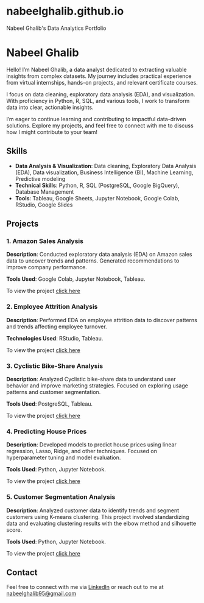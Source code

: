 # nabeelghalib.github.io
Nabeel Ghalib's Data Analytics Portfolio


# Nabeel Ghalib

Hello! I’m Nabeel Ghalib, a data analyst dedicated to extracting valuable insights from complex datasets. My journey includes practical experience from virtual internships, hands-on projects, and relevant certificate courses.

I focus on data cleaning, exploratory data analysis (EDA), and visualization. With proficiency in Python, R, SQL, and various tools, I work to transform data into clear, actionable insights.

I’m eager to continue learning and contributing to impactful data-driven solutions. Explore my projects, and feel free to connect with me to discuss how I might contribute to your team!

## Skills

- **Data Analysis & Visualization**: Data cleaning, Exploratory Data Analysis (EDA), Data visualization, Business Intelligence (BI), Machine Learning, Predictive modeling
- **Technical Skills**: Python, R, SQL (PostgreSQL, Google BigQuery), Database Management
- **Tools**: Tableau, Google Sheets, Jupyter Notebook, Google Colab, RStudio, Google Slides

## Projects

### 1. Amazon Sales Analysis

**Description**: Conducted exploratory data analysis (EDA) on Amazon sales data to uncover trends and patterns. Generated recommendations to improve company performance.

**Tools Used**: Google Colab, Jupyter Notebook, Tableau.

To view the project [click here](https://github.com/NabeelGhalib/nabeelghalib.github.io/blob/main/amazon_sales_analysis/README.md)

### 2. Employee Attrition Analysis

**Description**: Performed EDA on employee attrition data to discover patterns and trends affecting employee turnover.

**Technologies Used**: RStudio, Tableau.

To view the project [click here](https://github.com/NabeelGhalib/nabeelghalib.github.io/blob/main/employee_attrition_analysis/README.md)

### 3. Cyclistic Bike-Share Analysis

**Description**: Analyzed Cyclistic bike-share data to understand user behavior and improve marketing strategies. Focused on exploring usage patterns and customer segmentation.

**Tools Used**: PostgreSQL, Tableau.

To view the project [click here](https://github.com/NabeelGhalib/nabeelghalib.github.io/blob/main/cyclistic/README.md)

### 4. Predicting House Prices

**Description**: Developed models to predict house prices using linear regression, Lasso, Ridge, and other techniques. Focused on hyperparameter tuning and model evaluation.

**Tools Used**: Python, Jupyter Notebook.

To view the project [click here](https://github.com/NabeelGhalib/nabeelghalib.github.io/blob/main/house_price_prediction/README.md)

### 5. Customer Segmentation Analysis

**Description**: Analyzed customer data to identify trends and segment customers using K-means clustering. This project involved standardizing data and evaluating clustering results with the elbow method and silhouette score.

**Tools Used**: Python, Jupyter Notebook.

To view the project [click here](https://github.com/NabeelGhalib/nabeelghalib.github.io/blob/main/customer_segmentation/README.md)


## Contact

Feel free to connect with me via [LinkedIn](http://www.linkedin.com/in/nabeelghalib) or reach out to me at [nabeelghalib95@gmail.com](nabeelghalib95@gmail.com) 

